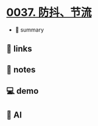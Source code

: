 # [0037. 防抖、节流](https://github.com/Tdahuyou/javascript/tree/main/0037.%20%E9%98%B2%E6%8A%96%E3%80%81%E8%8A%82%E6%B5%81)

- 📝 summary

## 🔗 links
## 📒 notes
## 💻 demo
## 🤖 AI

